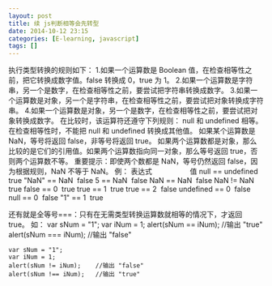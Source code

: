```yaml
---
layout: post
title: 续 js判断相等会先转型
date: 2014-10-12 23:15
categories: [E-learning, javascript]
tags: []
---
```

执行类型转换的规则如下：
1.如果一个运算数是 Boolean 值，在检查相等性之前，把它转换成数字值。false 转换成 0，true 为 1。
2.如果一个运算数是字符串，另一个是数字，在检查相等性之前，要尝试把字符串转换成数字。
3.如果一个运算数是对象，另一个是字符串，在检查相等性之前，要尝试把对象转换成字符串。
4.如果一个运算数是对象，另一个是数字，在检查相等性之前，要尝试把对象转换成数字。
在比较时，该运算符还遵守下列规则：
null 和 undefined 相等。
在检查相等性时，不能把 null 和 undefined 转换成其他值。
如果某个运算数是 NaN，等号将返回 false，非等号将返回 true。
如果两个运算数都是对象，那么比较的是它们的引用值。如果两个运算数指向同一对象，那么等号返回 true，否则两个运算数不等。
重要提示：即使两个数都是 NaN，等号仍然返回 false，因为根据规则，NaN 不等于 NaN。
例：
表达式                   值
null == undefined  true
"NaN" == NaN  false
5 == NaN  false
NaN == NaN  false
NaN != NaN  true
false == 0  true
true == 1  true
true == 2  false
undefined == 0  false
null == 0  false
"1" == 1  true


还有就是全等号===：只有在无需类型转换运算数就相等的情况下，才返回 true。
如：
	var sNum = "1";
	var iNum = 1;
	alert(sNum == iNum);	//输出 "true"
	alert(sNum === iNum);	//输出 "false"

	var sNum = "1";
	var iNum = 1;
	alert(sNum != iNum);	//输出 "false"
	alert(sNum !== iNum);	//输出 "true"


